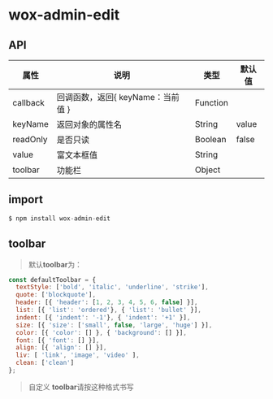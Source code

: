 # wox-admin-edit

## API

| 属性 | 说明 | 类型 | 默认值 |
| ---- | ---- | ---- | ---- |
| callback | 回调函数，返回{ keyName：当前值 } | Function | |
| keyName | 返回对象的属性名 | String | value |
| readOnly | 是否只读 | Boolean | false |
| value | 富文本框值 | String | |
| toolbar | 功能栏 | Object | |

## import

```javascript
$ npm install wox-admin-edit
```

## toolbar
> 默认**toolbar**为：
```javascript
const defaultToolbar = {
  textStyle: ['bold', 'italic', 'underline', 'strike'],
  quote: ['blockquote'],
  header: [{ 'header': [1, 2, 3, 4, 5, 6, false] }],
  list: [{ 'list': 'ordered'}, { 'list': 'bullet' }],
  indent: [{ 'indent': '-1'}, { 'indent': '+1' }],
  size: [{ 'size': ['small', false, 'large', 'huge'] }],
  color: [{ 'color': [] }, { 'background': [] }],
  font: [{ 'font': [] }],
  align: [{ 'align': [] }],
  liv: [ 'link', 'image', 'video' ],
  clean: ['clean']
};
```
> 自定义 **toolbar**请按这种格式书写
